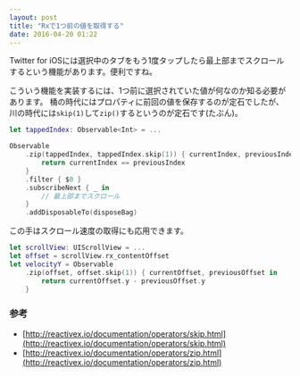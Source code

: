 ```yaml
---
layout: post
title: "Rxで1つ前の値を取得する"
date: 2016-04-20 01:22
---
```


Twitter for iOSには選択中のタブをもう1度タップしたら最上部までスクロールするという機能があります。便利ですね。

こういう機能を実装するには、1つ前に選択されていた値が何なのか知る必要があります。
桶の時代にはプロパティに前回の値を保存するのが定石でしたが、川の時代には`skip(1)`して`zip()`するというのが定石です(たぶん)。

```swift
let tappedIndex: Observable<Int> = ...

Observable
    .zip(tappedIndex, tappedIndex.skip(1)) { currentIndex, previousIndex in
        return currentIndex == previousIndex
    }
    .filter { $0 }
    .subscribeNext { _ in
        // 最上部までスクロール
    }
    .addDisposableTo(disposeBag)
```

この手はスクロール速度の取得にも応用できます。

```swift
let scrollView: UIScrollView = ...
let offset = scrollView.rx_contentOffset
let velocityY = Observable
    .zip(offset, offset.skip(1)) { currentOffset, previousOffset in
        return currentOffset.y - previousOffset.y 
    }
```


### 参考

- [http://reactivex.io/documentation/operators/skip.html](http://reactivex.io/documentation/operators/skip.html)
- [http://reactivex.io/documentation/operators/zip.html](http://reactivex.io/documentation/operators/zip.html)
